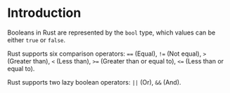 # Introduction

Booleans in Rust are represented by the `bool` type, which values can be either `true` or `false`.

Rust supports six comparison operators: `==` (Equal), `!=` (Not equal), `>`	(Greater than), `<` (Less than), `>=` 
(Greater than or equal to), `<=` (Less than or equal to).

Rust supports two lazy boolean operators: `||` (Or), `&&` (And).
